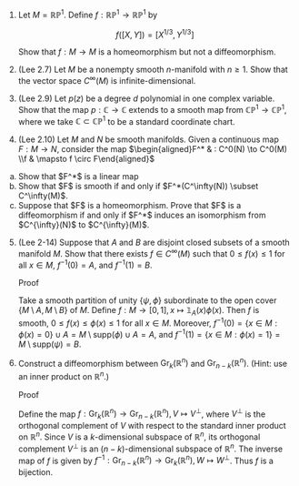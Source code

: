 1. Let $M=\mathbb{RP}^1$. Define $f: \mathbb{RP}^1 \to \mathbb{RP}^1$ by

   $$f([X,Y])=[X^{1/3}, Y^{1/3}]$$

   Show that $f: M \to M$ is a homeomorphism but not a diffeomorphism.

2. (Lee 2.7) Let $M$ be a nonempty smooth $n$-manifold with $n \geq 1$. Show that the vector space $C^{\infty}(M)$ is infinite-dimensional.

3. (Lee 2.9) Let $p(z)$ be a degree $d$ polynomial in one complex variable. Show that the map $p: \mathbb{C} \rightarrow \mathbb{C}$ extends to a smooth map from $\mathbb{C P}^1 \rightarrow \mathbb{C P}^1$, where we take $\mathbb{C} \subset \mathbb{C P}^1$ to be a standard coordinate chart.

4. (Lee 2.10) Let $M$ and $N$ be smooth manifolds. Given a continuous map $F: M \to N$, consider the map
    $`\begin{aligned}F^* & : C^0(N) \to C^0(M) \\f & \mapsto f \circ F\end{aligned}`$

  <ol type="a">
  <li>
    Show that $F^*$ is a linear map
  </li>
  <li>
    Show that $F$ is smooth if and only if $F^*(C^\infty(N)) \subset C^\infty(M)$.
  </li>
  <li>
    Suppose that $F$ is a homeomorphism. Prove that $F$ is a diffeomorphism if and only if $F^*$ induces an isomorphism from $C^{\infty}(N)$ to $C^{\infty}(M)$.
  </li>
  </ol>

5. (Lee 2-14) Suppose that $A$ and $B$ are disjoint closed subsets of a smooth manifold $M$. Show that there exists $f \in C^{\infty}(M)$ such that $0 \leq f(x) \leq 1$ for all $x \in M$, $f^{-1}(0)=A$, and $f^{-1}(1)=B$.
   
   Proof
   
   Take a smooth partition of unity $`\{\psi,\phi\}`$ subordinate to the open cover $`\{M\setminus A,M\setminus B\}`$ of $M$. Define $`f:M\to [0,1],x\mapsto \mathbb{1}_A(x)\phi(x)`$. Then $f$ is smooth, $0\leq f(x)\leq \phi(x)\leq 1$ for all $x\in M$. Moreover, $`f^{-1}(0)=\{x\in M:\phi(x)=0\}\cup A=M\setminus \text{supp}(\phi)\cup A=A`$, and $`f^{-1}(1)=\{x\in M:\phi(x)=1\}=M\setminus \text{supp}(\psi)=B`$.

6. Construct a diffeomorphism between $`\mathrm{Gr}_k(\mathbb{R}^n)`$ and $`\mathrm{Gr}_{n-k}(\mathbb{R}^n)`$. (Hint: use an inner product on $\mathbb{R}^n$.)
   
   Proof
   
   Define the map $`f:\mathrm{Gr}_k(\mathbb{R}^n)\to \mathrm{Gr}_{n-k}(\mathbb{R}^n),V\mapsto V^{\perp}`$, where $V^{\perp}$ is the orthogonal complement of $V$ with respect to the standard inner product on $\mathbb{R}^n$. Since $V$ is a $k$-dimensional subspace of $\mathbb{R}^n$, its orthogonal complement $V^{\perp}$ is an $(n-k)$-dimensional subspace of $\mathbb{R}^n$. The inverse map of $f$ is given by $`f^{-1}:\mathrm{Gr}_{n-k}(\mathbb{R}^n)\to \mathrm{Gr}_k(\mathbb{R}^n),W\mapsto W^{\perp}`$. Thus $f$ is a bijection.

